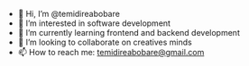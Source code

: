- 👋 Hi, I’m @temidireabobare
- 👀 I’m interested in software development
- 🌱 I’m currently learning frontend and backend development
- 💞️ I’m looking to collaborate on creatives minds
- 📫 How to reach me: temidireabobare@gmail.com

<!---
temidireabobare/temidireabobare is a ✨ special ✨ repository because its `README.md` (this file) appears on your GitHub profile.
You can click the Preview link to take a look at your changes.
--->
